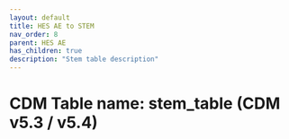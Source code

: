 ```yaml
---
layout: default
title: HES AE to STEM
nav_order: 8
parent: HES AE
has_children: true
description: "Stem table description"
---
```


# CDM Table name: stem_table (CDM v5.3 / v5.4)

